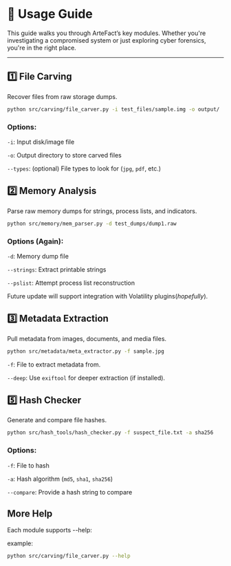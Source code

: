 # 📘 Usage Guide

This guide walks you through ArteFact’s key modules. Whether you're investigating a compromised system or just exploring cyber forensics, you're in the right place.

---

## 1️⃣ File Carving

Recover files from raw storage dumps.

```bash
python src/carving/file_carver.py -i test_files/sample.img -o output/
```
### Options:

`-i`: Input disk/image file

`-o`: Output directory to store carved files

`--types`: (optional) File types to look for (`jpg`, `pdf`, etc.)

## 2️⃣ Memory Analysis

Parse raw memory dumps for strings, process lists, and indicators.

```bash
python src/memory/mem_parser.py -d test_dumps/dump1.raw
```
### Options (Again):

`-d`: Memory dump file

`--strings`: Extract printable strings

`--pslist`: Attempt process list reconstruction

Future update will support integration with Volatility plugins(*hopefully*).

## 3️⃣ Metadata Extraction

Pull metadata from images, documents, and media files.

```bash
python src/metadata/meta_extractor.py -f sample.jpg
```
`-f`: File to extract metadata from.

`--deep`: Use `exiftool` for deeper extraction (if installed).

## 5️⃣ Hash Checker

Generate and compare file hashes.

```bash
python src/hash_tools/hash_checker.py -f suspect_file.txt -a sha256
```
### Options:

`-f`: File to hash

`-a`: Hash algorithm (`md5`, `sha1`, `sha256`)

`--compare`: Provide a hash string to compare

## More Help

Each module supports --help:

example:

```bash
python src/carving/file_carver.py --help
```